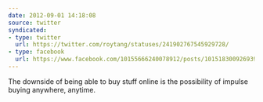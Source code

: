 ```yaml
---
date: 2012-09-01 14:18:08
source: twitter
syndicated:
- type: twitter
  url: https://twitter.com/roytang/statuses/241902767545929728/
- type: facebook
  url: https://www.facebook.com/10155666240078912/posts/10151830092693912
---
```


The downside of being able to buy stuff online is the possibility of impulse buying anywhere, anytime.